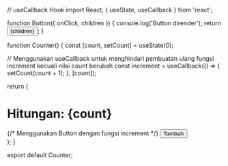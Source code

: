 // useCallback Hook
import React, { useState, useCallback } from 'react';

function Button({ onClick, children }) {
  console.log('Button dirender');
  return <button onClick={onClick}>{children}</button>;
}

function Counter() {
  const [count, setCount] = useState(0);

  // Menggunakan useCallback untuk menghindari pembuatan ulang fungsi increment kecuali nilai count berubah
  const increment = useCallback(() => {
    setCount(count + 1);
  }, [count]);

  return (
    <div>
      <h1>Hitungan: {count}</h1>
      {/* Menggunakan Button dengan fungsi increment */}
      <Button onClick={increment}>Tambah</Button>
    </div>
  );
}

export default Counter;